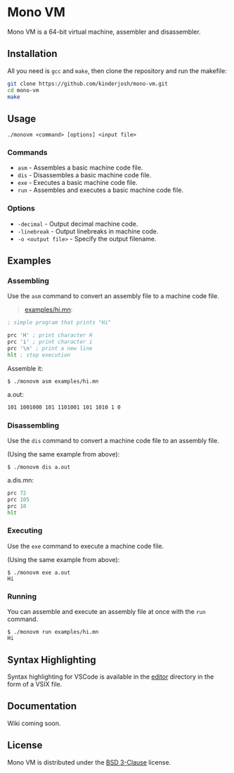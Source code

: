 # Mono VM

Mono VM is a 64-bit virtual machine, assembler and disassembler.

## Installation

All you need is ```gcc``` and ```make```, then clone the repository and run the makefile:

```bash
git clone https://github.com/kinderjosh/mono-vm.git
cd mono-vm
make
```

## Usage

```
./monovm <command> [options] <input file>
```

### Commands

- ```asm``` - Assembles a basic machine code file.
- ```dis``` - Disassembles a basic machine code file.
- ```exe``` - Executes a basic machine code file.
- ```run``` - Assembles and executes a basic machine code file.

### Options

- ```-decimal``` - Output decimal machine code.
- ```-linebreak``` - Output linebreaks in machine code.
- ```-o <output file>``` - Specify the output filename.

## Examples

### Assembling

Use the ```asm``` command to convert an assembly file to a machine code file.

> [examples/hi.mn](./examples/hi.mn):

```asm
; simple program that prints "Hi"

prc 'H' ; print character H
prc 'i' ; print character i
prc '\n' ; print a new line
hlt ; stop execution
```

Assemble it:

```console
$ ./monovm asm examples/hi.mn
```

a.out:

```asm
101 1001000 101 1101001 101 1010 1 0
```

### Disassembling

Use the ```dis``` command to convert a machine code file to an assembly file.

(Using the same example from above):

```console
$ ./monovm dis a.out
```

a.dis.mn:

```asm
prc 72
prc 105
prc 10
hlt
```

### Executing

Use the ```exe``` command to execute a machine code file.

(Using the same example from above):

```console
$ ./monovm exe a.out
Hi
```

### Running

You can assemble and execute an assembly file at once with the ```run``` command.

```console
$ ./monovm run examples/hi.mn
Hi
```

## Syntax Highlighting

Syntax highlighting for VSCode is available in the [editor](./editor/) directory in the form of a VSIX file.

## Documentation

Wiki coming soon.

## License

Mono VM is distributed under the [BSD 3-Clause](./LICENSE) license.
